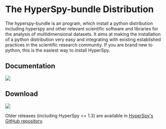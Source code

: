 # The HyperSpy-bundle Distribution

The hyperspy-bundle is an program, which install a python distribution including hyperspy
and other relevant scientific software and libraries for the analysis of multidimensional
datasets. It aims at making the installation of a python distribution very easy and integrating
with existing established practices in the scientific research community.
If you are brand new to python, this is the easiest way to install HyperSpy.

## Documentation

[<img src="https://readthedocs.org/projects/hyperspy-bundle/badge/?version=latest">](<https://hyperspy.org/hyperspy-bundle>)

## Download

[<img src="https://img.shields.io/github/v/release/hyperspy/hyperspy-bundle">](<https://github.com/hyperspy/hyperspy-bundle/releases/latest>)


Older releases (including HyperSpy <= 1.3) are available in [HyperSpy's GitHub repository](https://github.com/hyperspy/hyperspy/releases).
